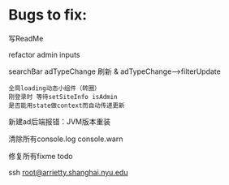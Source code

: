 # Bugs to fix:

写ReadMe

refactor admin inputs

searchBar adTypeChange 刷新 & adTypeChange-->filterUpdate

    全局loading动态小组件（转圈）
    刚登录时 等待setSiteInfo isAdmin
    是否能用state做context而自动传递更新

新建ad后端报错：JVM版本重装

清除所有console.log console.warn

修复所有fixme todo


ssh root@arrietty.shanghai.nyu.edu
